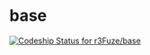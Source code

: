 base
====

[ ![Codeship Status for r3Fuze/base](https://www.codeship.io/projects/fea36920-043c-0131-69fd-7291c7ac1ec9/status?branch=master)](https://www.codeship.io/projects/7196)